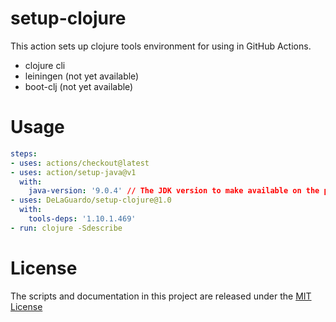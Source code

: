 # setup-clojure

This action sets up clojure tools environment for using in GitHub Actions.

* clojure cli
* leiningen (not yet available)
* boot-clj (not yet available)

# Usage

```yaml
steps:
- uses: actions/checkout@latest
- uses: action/setup-java@v1
  with:
    java-version: '9.0.4' // The JDK version to make available on the path. Required to run any clojure command line tools.
- uses: DeLaGuardo/setup-clojure@1.0
  with:
    tools-deps: '1.10.1.469'
- run: clojure -Sdescribe
```

# License

The scripts and documentation in this project are released under the [MIT License](LICENSE)
